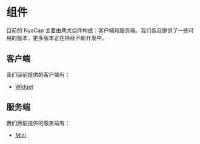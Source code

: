 # 组件

目前的 NyaCap 主要由两大组件构成：客户端和服务端。我们各自提供了一些可用的版本，更多版本正在持续不断开发中。

## 客户端

我们目前提供的客户端有：

- [Widget](/components/client/widget/)

## 服务端

我们目前提供的服务端有：

- [Mini](/components/server/mini/)
